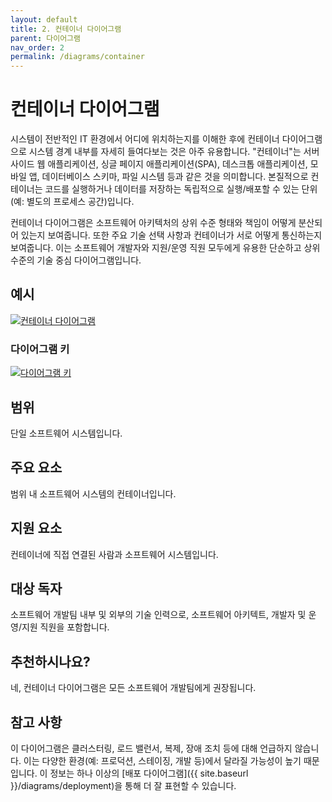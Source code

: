 ```yaml
---
layout: default
title: 2. 컨테이너 다이어그램
parent: 다이어그램
nav_order: 2
permalink: /diagrams/container
---
```


# 컨테이너 다이어그램

시스템이 전반적인 IT 환경에서 어디에 위치하는지를 이해한 후에 컨테이너 다이어그램으로 시스템 경계 내부를 자세히 들여다보는 것은 아주 유용합니다. "컨테이너"는 서버 사이드 웹 애플리케이션, 싱글 페이지 애플리케이션(SPA), 데스크톱 애플리케이션, 모바일 앱, 데이터베이스 스키마, 파일 시스템 등과 같은 것을 의미합니다. 본질적으로 컨테이너는 코드를 실행하거나 데이터를 저장하는 독립적으로 실행/배포할 수 있는 단위(예: 별도의 프로세스 공간)입니다.

컨테이너 다이어그램은 소프트웨어 아키텍처의 상위 수준 형태와 책임이 어떻게 분산되어 있는지 보여줍니다. 또한 주요 기술 선택 사항과 컨테이너가 서로 어떻게 통신하는지 보여줍니다. 이는 소프트웨어 개발자와 지원/운영 직원 모두에게 유용한 단순하고 상위 수준의 기술 중심 다이어그램입니다.

## 예시

[![컨테이너 다이어그램](https://static.structurizr.com/workspace/36141/diagrams/Containers.png)](https://static.structurizr.com/workspace/36141/diagrams/Containers.png)

### 다이어그램 키

[![다이어그램 키](https://static.structurizr.com/workspace/36141/diagrams/Containers-key.png)](https://static.structurizr.com/workspace/36141/diagrams/Containers-key.png)

## 범위

단일 소프트웨어 시스템입니다.

## 주요 요소

범위 내 소프트웨어 시스템의 컨테이너입니다.

## 지원 요소

컨테이너에 직접 연결된 사람과 소프트웨어 시스템입니다.

## 대상 독자

소프트웨어 개발팀 내부 및 외부의 기술 인력으로, 소프트웨어 아키텍트, 개발자 및 운영/지원 직원을 포함합니다.

## 추천하시나요?

네, 컨테이너 다이어그램은 모든 소프트웨어 개발팀에게 권장됩니다.

## 참고 사항

이 다이어그램은 클러스터링, 로드 밸런서, 복제, 장애 조치 등에 대해 언급하지 않습니다. 이는 다양한 환경(예: 프로덕션, 스테이징, 개발 등)에서 달라질 가능성이 높기 때문입니다. 이 정보는 하나 이상의 [배포 다이어그램]({{ site.baseurl }}/diagrams/deployment)을 통해 더 잘 표현할 수 있습니다.

<script type="application/javascript" src="https://code.jquery.com/jquery-3.7.1.slim.min.js"></script>
<script type="application/javascript" src="/assets/c4model.js"></script>
